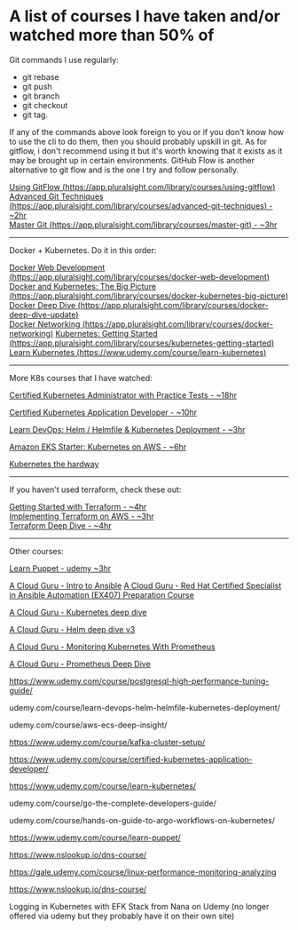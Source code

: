 # A list of courses I have taken and/or watched more than 50% of


Git commands I use regularly:
  - git rebase
  - git push
  - git branch
  - git checkout
  - git tag.

If any of the commands above look foreign to you or if you don't know how to use the cli to do them, then you should probably upskill in git. As for gitflow, i don't recommend using it but it's worth knowing that it exists as it may be brought up in certain environments. GitHub Flow is another alternative to git flow and is the one I try and follow personally.

[Using GitFlow (https://app.pluralsight.com/library/courses/using-gitflow)](https://app.pluralsight.com/library/courses/using-gitflow)  
[Advanced Git Techniques (https://app.pluralsight.com/library/courses/advanced-git-techniques) - ~2hr](https://app.pluralsight.com/library/courses/advanced-git-techniques)  
[Master Git (https://app.pluralsight.com/library/courses/master-git) - ~3hr](https://app.pluralsight.com/library/courses/master-git)

---

Docker + Kubernetes. Do it in this order:

[Docker Web Development (https://app.pluralsight.com/library/courses/docker-web-development)](https://app.pluralsight.com/library/courses/docker-web-development)  
[Docker and Kubernetes: The Big Picture (https://app.pluralsight.com/library/courses/docker-kubernetes-big-picture)](https://app.pluralsight.com/library/courses/docker-kubernetes-big-picture)  
[Docker Deep Dive (https://app.pluralsight.com/library/courses/docker-deep-dive-update)](https://app.pluralsight.com/library/courses/docker-deep-dive-update)  
[Docker Networking (https://app.pluralsight.com/library/courses/docker-networking)](https://app.pluralsight.com/library/courses/docker-networking)
[Kubernetes: Getting Started (https://app.pluralsight.com/library/courses/kubernetes-getting-started)](https://app.pluralsight.com/library/courses/kubernetes-getting-started)
[Learn Kubernetes (https://www.udemy.com/course/learn-kubernetes)](https://www.udemy.com/course/learn-kubernetes)  

---

More K8s courses that I have watched:

[Certified Kubernetes Administrator with Practice Tests  - ~18hr](https://www.udemy.com/course/certified-kubernetes-administrator-with-practice-tests)

[Certified Kubernetes Application Developer  - ~10hr](https://www.udemy.com/course/certified-kubernetes-application-developer)

[Learn DevOps: Helm / Helmfile & Kubernetes Deployment - ~3hr](https://www.udemy.com/course/learn-devops-helm-helmfile-kubernetes-deployment)

[Amazon EKS Starter: Kubernetes on AWS  - ~6hr](https://www.udemy.com/course/amazon-eks-starter-kubernetes-on-aws)

[Kubernetes the hardway](https://learn.acloud.guru/course/8832e727-9101-4785-8ea6-e8057ad62f69/overview)

---

If you haven't used terraform, check these out:

[Getting Started with Terraform - ~4hr](https://www.pluralsight.com/courses/getting-started-terraform)  
[Implementing Terraform on AWS  - ~3hr](https://www.pluralsight.com/courses/implementing-terraform-aws)  
[Terraform Deep Dive - ~4hr](https://www.pluralsight.com/courses/terraform-deep-dive)


---

Other courses:

[Learn Puppet - udemy ~3hr](https://www.udemy.com/course/learn-puppet/)

[A Cloud Guru - Intro to Ansible](https://learn.acloud.guru/course/intro-to-ansible/dashboard)
[A Cloud Guru - 
Red Hat Certified Specialist in Ansible Automation (EX407) Preparation Course](https://learn.acloud.guru/course/2fee0924-2fb2-4f10-845e-d35b2346ab52/overview)

[A Cloud Guru - Kubernetes deep dive](https://learn.acloud.guru/course/kubernetes-deep-dive/dashboard)

[A Cloud Guru - Helm deep dive v3](https://learn.acloud.guru/course/helm-deep-dive-v3/dashboard)

[A Cloud Guru - Monitoring Kubernetes With Prometheus](https://learn.acloud.guru/course/97037e05-88ed-41a1-92ee-f5a8080318c2/dashboard)

[A Cloud Guru - 
Prometheus Deep Dive](https://learn.acloud.guru/course/0eaae074-9914-47d1-9239-3d6f267d302b/dashboard)

https://www.udemy.com/course/postgresql-high-performance-tuning-guide/

udemy.com/course/learn-devops-helm-helmfile-kubernetes-deployment/

udemy.com/course/aws-ecs-deep-insight/

https://www.udemy.com/course/kafka-cluster-setup/

https://www.udemy.com/course/certified-kubernetes-application-developer/

https://www.udemy.com/course/learn-kubernetes/

udemy.com/course/go-the-complete-developers-guide/

udemy.com/course/hands-on-guide-to-argo-workflows-on-kubernetes/

https://www.udemy.com/course/learn-puppet/

https://www.nslookup.io/dns-course/

https://gale.udemy.com/course/linux-performance-monitoring-analyzing

https://www.nslookup.io/dns-course/

Logging in Kubernetes with EFK Stack from Nana on Udemy (no longer offered via udemy but they probably have it on their own site)
